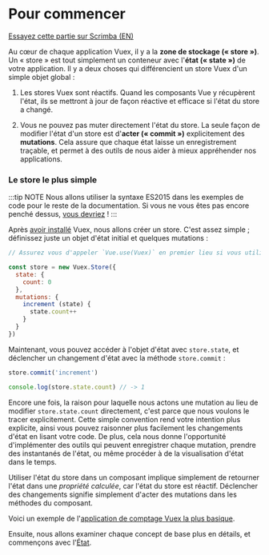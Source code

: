 # Pour commencer

<div class="scrimba"><a href="https://scrimba.com/p/pnyzgAP/cMPa2Uk" target="_blank" rel="noopener noreferrer">Essayez cette partie sur Scrimba (EN)</a></div>

Au cœur de chaque application Vuex, il y a la **zone de stockage (« store »)**. Un « store » est tout simplement un conteneur avec l'**état (« state »)** de votre application. Il y a deux choses qui différencient un store Vuex d'un simple objet global :

1. Les stores Vuex sont réactifs. Quand les composants Vue y récupèrent l'état, ils se mettront à jour de façon réactive et efficace si l'état du store a changé.

2. Vous ne pouvez pas muter directement l'état du store. La seule façon de modifier l'état d'un store est d'**acter (« commit »)** explicitement des **mutations**. Cela assure que chaque état laisse un enregistrement traçable, et permet à des outils de nous aider à mieux appréhender nos applications.

### Le store le plus simple

:::tip NOTE
Nous allons utiliser la syntaxe ES2015 dans les exemples de code pour le reste de la documentation. Si vous ne vous êtes pas encore penché dessus, [vous devriez](https://babeljs.io/docs/learn-es2015/) !
:::

Après [avoir installé](../installation.md) Vuex, nous allons créer un store. C'est assez simple ; définissez juste un objet d'état initial et quelques mutations :

``` js
// Assurez vous d'appeler `Vue.use(Vuex)` en premier lieu si vous utilisez un système de module

const store = new Vuex.Store({
  state: {
    count: 0
  },
  mutations: {
    increment (state) {
      state.count++
    }
  }
})
```

Maintenant, vous pouvez accéder à l'objet d'état avec `store.state`, et déclencher un changement d'état avec la méthode `store.commit` :

``` js
store.commit('increment')

console.log(store.state.count) // -> 1
```

Encore une fois, la raison pour laquelle nous actons une mutation au lieu de modifier `store.state.count` directement, c'est parce que nous voulons le tracer explicitement. Cette simple convention rend votre intention plus explicite, ainsi vous pouvez raisonner plus facilement les changements d'état en lisant votre code. De plus, cela nous donne l'opportunité d'implémenter des outils qui peuvent enregistrer chaque mutation, prendre des instantanés de l'état, ou même procéder à de la visualisation d'état dans le temps.

Utiliser l'état du store dans un composant implique simplement de retourner l'état dans une *propriété calculée*, car l'état du store est réactif. Déclencher des changements signifie simplement d'acter des mutations dans les méthodes du composant.

Voici un exemple de l'[application de comptage Vuex la plus basique](https://jsfiddle.net/ywpudorb/).

Ensuite, nous allons examiner chaque concept de base plus en détails, et commençons avec l'[État](state.md).
